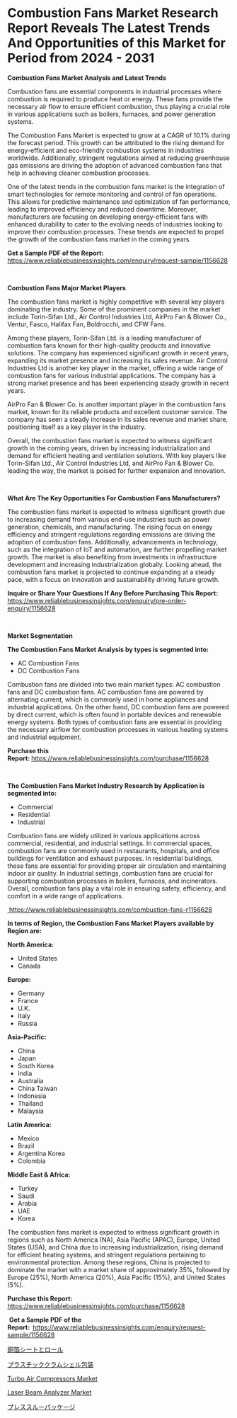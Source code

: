 <p><h1>Combustion Fans Market Research Report Reveals The Latest Trends And Opportunities of this Market for Period from 2024 - 2031</h1></p><p><strong>Combustion Fans Market Analysis and Latest Trends</strong></p>
<p><p>Combustion fans are essential components in industrial processes where combustion is required to produce heat or energy. These fans provide the necessary air flow to ensure efficient combustion, thus playing a crucial role in various applications such as boilers, furnaces, and power generation systems.</p><p>The Combustion Fans Market is expected to grow at a CAGR of 10.1% during the forecast period. This growth can be attributed to the rising demand for energy-efficient and eco-friendly combustion systems in industries worldwide. Additionally, stringent regulations aimed at reducing greenhouse gas emissions are driving the adoption of advanced combustion fans that help in achieving cleaner combustion processes.</p><p>One of the latest trends in the combustion fans market is the integration of smart technologies for remote monitoring and control of fan operations. This allows for predictive maintenance and optimization of fan performance, leading to improved efficiency and reduced downtime. Moreover, manufacturers are focusing on developing energy-efficient fans with enhanced durability to cater to the evolving needs of industries looking to improve their combustion processes. These trends are expected to propel the growth of the combustion fans market in the coming years.</p></p>
<p><strong>Get a Sample PDF of the Report:&nbsp;</strong> <a href="https://www.reliablebusinessinsights.com/enquiry/request-sample/1156628">https://www.reliablebusinessinsights.com/enquiry/request-sample/1156628</a></p>
<p>&nbsp;</p>
<p><strong>Combustion Fans Major Market Players</strong></p>
<p><p>The combustion fans market is highly competitive with several key players dominating the industry. Some of the prominent companies in the market include Torin-Sifan Ltd., Air Control Industries Ltd, AirPro Fan & Blower Co., Ventur, Fasco, Halifax Fan, Boldrocchi, and CFW Fans.</p><p>Among these players, Torin-Sifan Ltd. is a leading manufacturer of combustion fans known for their high-quality products and innovative solutions. The company has experienced significant growth in recent years, expanding its market presence and increasing its sales revenue. Air Control Industries Ltd is another key player in the market, offering a wide range of combustion fans for various industrial applications. The company has a strong market presence and has been experiencing steady growth in recent years.</p><p>AirPro Fan & Blower Co. is another important player in the combustion fans market, known for its reliable products and excellent customer service. The company has seen a steady increase in its sales revenue and market share, positioning itself as a key player in the industry.</p><p>Overall, the combustion fans market is expected to witness significant growth in the coming years, driven by increasing industrialization and demand for efficient heating and ventilation solutions. With key players like Torin-Sifan Ltd., Air Control Industries Ltd, and AirPro Fan & Blower Co. leading the way, the market is poised for further expansion and innovation.</p></p>
<p>&nbsp;</p>
<p><strong>What Are The Key Opportunities For Combustion Fans Manufacturers?</strong></p>
<p><p>The combustion fans market is expected to witness significant growth due to increasing demand from various end-use industries such as power generation, chemicals, and manufacturing. The rising focus on energy efficiency and stringent regulations regarding emissions are driving the adoption of combustion fans. Additionally, advancements in technology, such as the integration of IoT and automation, are further propelling market growth. The market is also benefiting from investments in infrastructure development and increasing industrialization globally. Looking ahead, the combustion fans market is projected to continue expanding at a steady pace, with a focus on innovation and sustainability driving future growth.</p></p>
<p><strong>Inquire or Share Your Questions If Any Before Purchasing This Report:</strong> <a href="https://www.reliablebusinessinsights.com/enquiry/pre-order-enquiry/1156628">https://www.reliablebusinessinsights.com/enquiry/pre-order-enquiry/1156628</a></p>
<p>&nbsp;</p>
<p><strong>Market Segmentation</strong></p>
<p><strong>The Combustion Fans Market Analysis by types is segmented into:</strong></p>
<p><ul><li>AC Combustion Fans</li><li>DC Combustion Fans</li></ul></p>
<p><p>Combustion fans are divided into two main market types: AC combustion fans and DC combustion fans. AC combustion fans are powered by alternating current, which is commonly used in home appliances and industrial applications. On the other hand, DC combustion fans are powered by direct current, which is often found in portable devices and renewable energy systems. Both types of combustion fans are essential in providing the necessary airflow for combustion processes in various heating systems and industrial equipment.</p></p>
<p><strong>Purchase this Report:&nbsp;</strong><a href="https://www.reliablebusinessinsights.com/purchase/1156628">https://www.reliablebusinessinsights.com/purchase/1156628</a></p>
<p>&nbsp;</p>
<p><strong>The Combustion Fans Market Industry Research by Application is segmented into:</strong></p>
<p><ul><li>Commercial</li><li>Residential</li><li>Industrial</li></ul></p>
<p><p>Combustion fans are widely utilized in various applications across commercial, residential, and industrial settings. In commercial spaces, combustion fans are commonly used in restaurants, hospitals, and office buildings for ventilation and exhaust purposes. In residential buildings, these fans are essential for providing proper air circulation and maintaining indoor air quality. In industrial settings, combustion fans are crucial for supporting combustion processes in boilers, furnaces, and incinerators. Overall, combustion fans play a vital role in ensuring safety, efficiency, and comfort in a wide range of applications.</p></p>
<p><a href="https://www.reliablebusinessinsights.com/combustion-fans-r1156628">&nbsp;https://www.reliablebusinessinsights.com/combustion-fans-r1156628</a></p>
<p><strong>In terms of Region, the Combustion Fans Market Players available by Region are:</strong></p>
<p>
    <p> <strong> North America: </strong>
        <ul>
            <li>United States</li>
            <li>Canada</li>
        </ul>
        </p> 
    <p> <strong> Europe: </strong>
        <ul>
            <li>Germany</li>
            <li>France</li>
            <li>U.K.</li>
            <li>Italy</li>
            <li>Russia</li>
        </ul>
        </p> 
    <p> <strong> Asia-Pacific: </strong>
        <ul>
            <li>China</li>
            <li>Japan</li>
            <li>South Korea</li>
            <li>India</li>
            <li>Australia</li>
            <li>China Taiwan</li>
            <li>Indonesia</li>
            <li>Thailand</li>
            <li>Malaysia</li>
        </ul>
        </p> 
    <p> <strong> Latin America: </strong>
        <ul>
            <li>Mexico</li>
            <li>Brazil</li>
            <li>Argentina Korea</li>
            <li>Colombia</li>
        </ul>
        </p> 
    <p> <strong> Middle East & Africa: </strong>
        <ul>
            <li>Turkey</li>
            <li>Saudi</li>
            <li>Arabia</li>
            <li>UAE</li>
            <li>Korea</li>
        </ul>
    </p>
    </p>
<p><p>The combustion fans market is expected to witness significant growth in regions such as North America (NA), Asia Pacific (APAC), Europe, United States (USA), and China due to increasing industrialization, rising demand for efficient heating systems, and stringent regulations pertaining to environmental protection. Among these regions, China is projected to dominate the market with a market share of approximately 35%, followed by Europe (25%), North America (20%), Asia Pacific (15%), and United States (5%).</p></p>
<p><strong>Purchase this Report: </strong><a href="https://www.reliablebusinessinsights.com/purchase/1156628">https://www.reliablebusinessinsights.com/purchase/1156628</a></p>
<p>&nbsp;<strong>Get a Sample PDF of the Report:&nbsp;&nbsp;</strong><a href="https://www.reliablebusinessinsights.com/enquiry/request-sample/1156628">https://www.reliablebusinessinsights.com/enquiry/request-sample/1156628</a></p>
<p><strong></strong></p>
<p><p><a href="https://medium.com/@hmjvxcbc3/%E3%82%B0%E3%83%AD%E3%83%BC%E3%83%90%E3%83%AB%E9%8A%85%E7%AE%94%E3%82%B7%E3%83%BC%E3%83%88%E3%81%8A%E3%82%88%E3%81%B3%E3%83%AD%E3%83%BC%E3%83%AB%E5%B8%82%E5%A0%B4-%E5%BF%9C%E7%94%A8-%E6%9C%80%E7%B5%82%E7%94%A8%E9%80%94%E7%94%A3%E6%A5%AD-%E7%A8%AE%E9%A1%9E-%E8%A3%85%E7%BD%AE-%E3%81%8A%E3%82%88%E3%81%B3%E5%9C%B0%E5%9F%9F%E3%81%AB%E7%84%A6%E7%82%B9%E3%82%92%E5%BD%93%E3%81%A6%E3%81%9F%E5%88%86%E6%9E%90%E3%81%A8%E4%BA%88%E6%B8%AC-2024%E5%B9%B4-2031%E5%B9%B4-eab4b474e0fa">銅箔シートとロール</a></p><p><a href="https://github.com/SantosDicki04/Market-Research-Report-List-2/blob/main/7741913159452.md">プラスチッククラムシェル包装</a></p><p><a href="https://github.com/cameroneffertz/Market-Research-Report-List-1/blob/main/turbo-air-compressors-market.md">Turbo Air Compressors Market</a></p><p><a href="https://github.com/mbisetmhermsr/Market-Research-Report-List-3/blob/main/laser-beam-analyzer-market.md">Laser Beam Analyzer Market</a></p><p><a href="https://github.com/moulafa/Market-Research-Report-List-2/blob/main/1821603159451.md">プレススルーパッケージ</a></p></p>